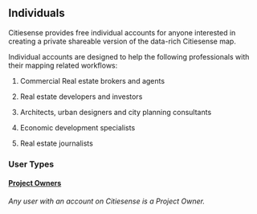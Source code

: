 ## Individuals
Citiesense provides free individual accounts for anyone interested in creating a private shareable version of the data-rich Citiesense map. 

Individual accounts are designed to help the following professionals with their mapping related workflows: 

1) Commercial Real estate brokers and agents

2) Real estate developers and investors

3) Architects, urban designers and city planning consultants

4) Economic development specialists

5) Real estate journalists

### __User Types__

#### [Project Owners](http://www.citiesense.com/docs/pages/9-Project%20Owners.md)

_Any user with an account on Citiesense is a Project Owner._


